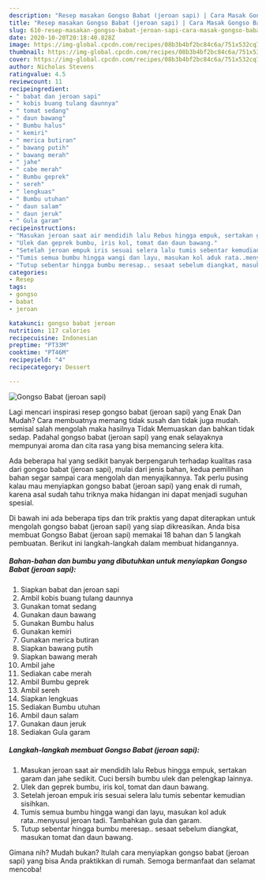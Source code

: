 ```yaml
---
description: "Resep masakan Gongso Babat (jeroan sapi) | Cara Masak Gongso Babat (jeroan sapi) Yang Lezat"
title: "Resep masakan Gongso Babat (jeroan sapi) | Cara Masak Gongso Babat (jeroan sapi) Yang Lezat"
slug: 610-resep-masakan-gongso-babat-jeroan-sapi-cara-masak-gongso-babat-jeroan-sapi-yang-lezat
date: 2020-10-20T20:18:40.828Z
image: https://img-global.cpcdn.com/recipes/08b3b4bf2bc84c6a/751x532cq70/gongso-babat-jeroan-sapi-foto-resep-utama.jpg
thumbnail: https://img-global.cpcdn.com/recipes/08b3b4bf2bc84c6a/751x532cq70/gongso-babat-jeroan-sapi-foto-resep-utama.jpg
cover: https://img-global.cpcdn.com/recipes/08b3b4bf2bc84c6a/751x532cq70/gongso-babat-jeroan-sapi-foto-resep-utama.jpg
author: Nicholas Stevens
ratingvalue: 4.5
reviewcount: 11
recipeingredient:
- " babat dan jeroan sapi"
- " kobis buang tulang daunnya"
- " tomat sedang"
- " daun bawang"
- " Bumbu halus"
- " kemiri"
- " merica butiran"
- " bawang putih"
- " bawang merah"
- " jahe"
- " cabe merah"
- " Bumbu geprek"
- " sereh"
- " lengkuas"
- " Bumbu utuhan"
- " daun salam"
- " daun jeruk"
- " Gula garam"
recipeinstructions:
- "Masukan jeroan saat air mendidih lalu Rebus hingga empuk, sertakan garam dan jahe sedikit. Cuci bersih bumbu ulek dan pelengkap lainnya."
- "Ulek dan geprek bumbu, iris kol, tomat dan daun bawang."
- "Setelah jeroan empuk iris sesuai selera lalu tumis sebentar kemudian sisihkan."
- "Tumis semua bumbu hingga wangi dan layu, masukan kol aduk rata..menyusul jeroan tadi. Tambahkan gula dan garam."
- "Tutup sebentar hingga bumbu meresap.. sesaat sebelum diangkat, masukan tomat dan daun bawang."
categories:
- Resep
tags:
- gongso
- babat
- jeroan

katakunci: gongso babat jeroan 
nutrition: 117 calories
recipecuisine: Indonesian
preptime: "PT33M"
cooktime: "PT46M"
recipeyield: "4"
recipecategory: Dessert

---
```



![Gongso Babat (jeroan sapi)](https://img-global.cpcdn.com/recipes/08b3b4bf2bc84c6a/751x532cq70/gongso-babat-jeroan-sapi-foto-resep-utama.jpg)

Lagi mencari inspirasi resep gongso babat (jeroan sapi) yang Enak Dan Mudah? Cara membuatnya memang tidak susah dan tidak juga mudah. semisal salah mengolah maka hasilnya Tidak Memuaskan dan bahkan tidak sedap. Padahal gongso babat (jeroan sapi) yang enak selayaknya mempunyai aroma dan cita rasa yang bisa memancing selera kita.



Ada beberapa hal yang sedikit banyak berpengaruh terhadap kualitas rasa dari gongso babat (jeroan sapi), mulai dari jenis bahan, kedua pemilihan bahan segar sampai cara mengolah dan menyajikannya. Tak perlu pusing kalau mau menyiapkan gongso babat (jeroan sapi) yang enak di rumah, karena asal sudah tahu triknya maka hidangan ini dapat menjadi suguhan spesial.


Di bawah ini ada beberapa tips dan trik praktis yang dapat diterapkan untuk mengolah gongso babat (jeroan sapi) yang siap dikreasikan. Anda bisa membuat Gongso Babat (jeroan sapi) memakai 18 bahan dan 5 langkah pembuatan. Berikut ini langkah-langkah dalam membuat hidangannya.

<!--inarticleads1-->

##### Bahan-bahan dan bumbu yang dibutuhkan untuk menyiapkan Gongso Babat (jeroan sapi):

1. Siapkan  babat dan jeroan sapi
1. Ambil  kobis buang tulang daunnya
1. Gunakan  tomat sedang
1. Gunakan  daun bawang
1. Gunakan  Bumbu halus
1. Gunakan  kemiri
1. Gunakan  merica butiran
1. Siapkan  bawang putih
1. Siapkan  bawang merah
1. Ambil  jahe
1. Sediakan  cabe merah
1. Ambil  Bumbu geprek
1. Ambil  sereh
1. Siapkan  lengkuas
1. Sediakan  Bumbu utuhan
1. Ambil  daun salam
1. Gunakan  daun jeruk
1. Sediakan  Gula garam




<!--inarticleads2-->

##### Langkah-langkah membuat Gongso Babat (jeroan sapi):

1. Masukan jeroan saat air mendidih lalu Rebus hingga empuk, sertakan garam dan jahe sedikit. Cuci bersih bumbu ulek dan pelengkap lainnya.
1. Ulek dan geprek bumbu, iris kol, tomat dan daun bawang.
1. Setelah jeroan empuk iris sesuai selera lalu tumis sebentar kemudian sisihkan.
1. Tumis semua bumbu hingga wangi dan layu, masukan kol aduk rata..menyusul jeroan tadi. Tambahkan gula dan garam.
1. Tutup sebentar hingga bumbu meresap.. sesaat sebelum diangkat, masukan tomat dan daun bawang.




Gimana nih? Mudah bukan? Itulah cara menyiapkan gongso babat (jeroan sapi) yang bisa Anda praktikkan di rumah. Semoga bermanfaat dan selamat mencoba!
